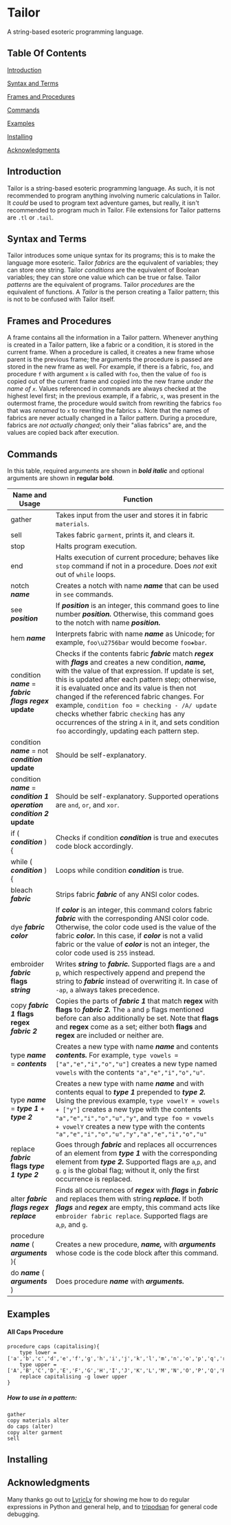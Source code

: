 # Tailor
A string-based esoteric programming language.

## Table Of Contents
[Introduction](https://github.com/wompking/tailorlang/blob/master/README.md#introduction)

[Syntax and Terms](https://github.com/wompking/tailorlang/blob/master/README.md#syntax-and-terms)

[Frames and Procedures](https://github.com/wompking/tailorlang/blob/master/README.md#frames-and-procedures)

[Commands](https://github.com/wompking/tailorlang/blob/master/README.md#commands)

[Examples](https://github.com/wompking/tailorlang/blob/master/README.md#examples)

[Installing](https://github.com/wompking/tailorlang/blob/master/README.md#installing)

[Acknowledgments](https://github.com/wompking/tailorlang/blob/master/README.md#acknowledgments)

## Introduction
Tailor is a string-based esoteric programming language. As such, it is not recommended to program anything involving numeric calculations in Tailor. It *could* be used to program text adventure games, but really, it isn't recommended to program much in Tailor. File extensions for Tailor patterns are `.tl` or `.tail`.
## Syntax and Terms
Tailor introduces some unique syntax for its programs; this is to make the language more esoteric.
Tailor *fabrics* are the equivalent of variables; they can store one string.
Tailor *conditions* are the equivalent of Boolean variables; they can store one value which can be true or false.
Tailor *patterns* are the equivalent of programs.
Tailor *procedures* are the equivalent of functions.
A *Tailor* is the person creating a Tailor pattern; this is not to be confused with Tailor itself.
## Frames and Procedures
A frame contains all the information in a Tailor pattern. Whenever anything is created in a Tailor pattern, like a fabric or a condition, it is stored in the current frame. When a procedure is called, it creates a new frame whose parent is the previous frame; the arguments the procedure is passed are stored in the new frame as well. For example, if there is a fabric, `foo`, and procedure `f` with argument `x` is called with `foo`, then the value of `foo` is copied out of the current frame and copied into the new frame *under the name of `x`.* Values referenced in commands are always checked at the highest level first; in the previous example, if a fabric, `x`, was present in the outermost frame, the procedure would switch from rewriting the fabrics `foo` that was *renamed* to `x` to rewriting the fabrics `x`. Note that the names of fabrics are never actually changed in a Tailor pattern. During a procedure, fabrics are *not actually changed*; only their "alias fabrics" are, and the values are copied back after execution.
## Commands

In this table, required arguments are shown in ***bold italic*** and optional arguments are shown in **regular bold**.

| Name and Usage      | Function |
|---------------------|----------|
| gather              | Takes input from the user and stores it in fabric `materials`. |
| sell                | Takes fabric `garment`, prints it, and clears it. |
| stop                | Halts program execution. |
| end                 | Halts execution of current procedure; behaves like `stop` command if not in a procedure. Does *not* exit out of `while` loops. |
| notch ***name***    | Creates a notch with name ***name*** that can be used in `see` commands.|
| see ***position***  | If ***position*** is an integer, this command goes to line number ***position.*** Otherwise, this command goes to the notch with name ***position.***
| hem ***name***      | Interprets fabric with name ***name*** as Unicode; for example, `foo\u2756bar` would become `foo❖bar`.
| condition ***name*** = ***fabric flags regex*** **update** | Checks if the contents fabric ***fabric*** match ***regex*** with ***flags*** and creates a new condition, ***name,*** with the value of that expression. If update is set, this is updated after each pattern step; otherwise, it is evaluated once and its value is then not changed if the referenced fabric changes. For example, `condition foo = checking - /A/ update` checks whether fabric `checking` has any occurrences of the string `A` in it, and sets condition `foo` accordingly, updating each pattern step.
| condition ***name*** = not ***condition*** **update** | Should be self-explanatory.
| condition ***name*** = ***condition 1*** ***operation*** ***condition 2*** **update** | Should be self-explanatory. Supported operations are `and`, `or`, and `xor`.
| if ( ***condition*** ){|Checks if condition ***condition*** is true and executes code block accordingly.
| while ( ***condition*** ){|Loops while condition ***condition*** is true.
| bleach ***fabric*** | Strips fabric ***fabric*** of any ANSI color codes.
| dye ***fabric color*** |If ***color*** is an integer, this command colors fabric ***fabric*** with the corresponding ANSI color code. Otherwise, the color code used is the value of the fabric ***color.*** In this case, if ***color*** is not a valid fabric or the value of ***color*** is not an integer, the color code used is `255` instead.
| embroider ***fabric*** **flags** ***string*** | Writes ***string*** to ***fabric.*** Supported flags are `a` and `p`, which respectively append and prepend the string to ***fabric*** instead of overwriting it. In case of `-ap`, `a` always takes precedence.
| copy ***fabric 1*** **flags regex** ***fabric 2*** | Copies the parts of ***fabric 1*** that match **regex** with **flags** to ***fabric 2.*** The `a` and `p` flags mentioned before can also additionally be set. Note that **flags** and **regex** come as a set; either both **flags** and **regex** are included or neither are.
| type ***name*** = ***contents*** | Creates a new type with name ***name*** and contents ***contents.*** For example, `type vowels = ["a","e","i","o","u"]` creates a new type named `vowels` with the contents `"a","e","i","o","u"`.
| type ***name*** = ***type 1*** + ***type 2*** | Creates a new type with name ***name*** and with contents equal to ***type 1*** prepended to ***type 2.*** Using the previous example, `type vowelY = vowels + ["y"]` creates a new type with the contents `"a","e","i","o","u","y"`, and `type foo = vowels + vowelY` creates a new type with the contents `"a","e","i","o","u","y","a","e","i","o","u"`
| replace ***fabric*** **flags** ***type 1 type 2*** | Goes through ***fabric*** and replaces all occurrences of an element from ***type 1*** with the corresponding element from ***type 2.*** Supported flags are `a`,`p`, and `g`. `g` is the global flag; without it, only the first occurrence is replaced.
| alter ***fabric flags regex replace*** | Finds all occurrences of ***regex*** with ***flags*** in ***fabric*** and replaces them with string ***replace.***  If both ***flags*** and ***regex*** are empty, this command acts like `embroider fabric replace`. Supported flags are `a`,`p`, and `g`.
| procedure ***name*** ( ***arguments*** ){ | Creates a new procedure, ***name,*** with ***arguments*** whose code is the code block after this command.
| do ***name*** ( ***arguments*** ) | Does procedure ***name*** with ***arguments.***
## Examples

#### All Caps Procedure
```
procedure caps (capitalising){
	type lower = ['a','b','c','d','e','f','g','h','i','j','k','l','m','n','o','p','q','r','s','t','u','v','w','x','y','z']
	type upper = ['A','B','C','D','E','F','G','H','I','J','K','L','M','N','O','P','Q','R','S','T','U','V','W','X','Y','Z']
	replace capitalising -g lower upper
}
```
##### How to use in a pattern:

```
gather
copy materials alter
do caps (alter)
copy alter garment
sell
```

## Installing

## Acknowledgments
Many thanks go out to [LyricLy](https://github.com/LyricLy) for showing me how to do regular expressions in Python and general help, and to [tripodsan](https://github.com/tripodsan) for general code debugging.
